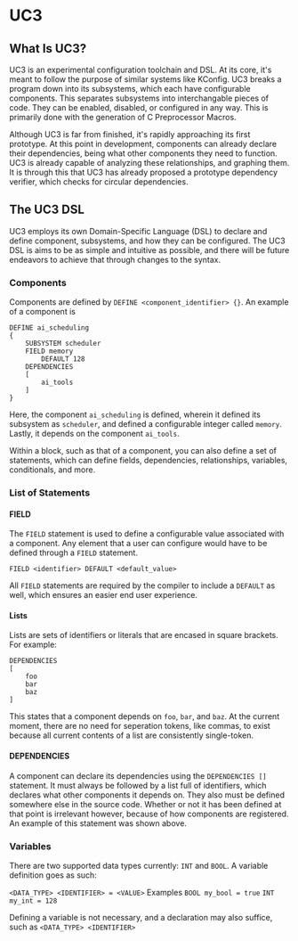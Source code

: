 # UC3
## What Is UC3?
UC3 is an experimental configuration toolchain and DSL. At its core, it's meant to follow the purpose of similar systems like KConfig. UC3 breaks a program down into its subsystems, which each have configurable components. This separates subsystems into interchangable pieces of code. They can be enabled, disabled, or configured in any way. This is primarily done with the generation of C Preprocessor Macros.

Although UC3 is far from finished, it's rapidly approaching its first prototype. At this point in development, components can already declare their dependencies, being what other components they need to function. UC3 is already capable of analyzing these relationships, and graphing them. It is through this that UC3 has already proposed a prototype dependency verifier, which checks for circular dependencies.

## The UC3 DSL
UC3 employs its own Domain-Specific Language (DSL) to declare and define component, subsystems, and how they can be configured. The UC3 DSL is aims to be as simple and intuitive as possible, and there will be future endeavors to achieve that through changes to the syntax.

### Components
Components are defined by `DEFINE <component_identifier> {}`. An example of a component is

```
DEFINE ai_scheduling
{
    SUBSYSTEM scheduler
    FIELD memory 
        DEFAULT 128
    DEPENDENCIES
    [
        ai_tools
    ]
}
```

Here, the component `ai_scheduling` is defined, wherein it defined its subsystem as `scheduler`, and defined a configurable integer called `memory`. Lastly, it depends on the component `ai_tools`.

Within a block, such as that of a component, you can also define a set of statements, which can define fields, dependencies, relationships, variables, conditionals, and more.

### List of Statements
#### FIELD
The `FIELD` statement is used to define a configurable value associated with a component. Any element that a user can configure would have to be defined through a `FIELD` statement. 

```FIELD <identifier> DEFAULT <default_value>```

All `FIELD` statements are required by the compiler to include a `DEFAULT` as well, which ensures an easier end user experience.

#### Lists
Lists are sets of identifiers or literals that are encased in square brackets. For example:
```
DEPENDENCIES 
[
    foo
    bar
    baz
]
```
This states that a component depends on `foo`, `bar`, and `baz`. At the current moment, there are no need for seperation tokens, like commas, to exist because all current contents of a list are consistently single-token.
#### DEPENDENCIES
A component can declare its dependencies using the ```DEPENDENCIES []``` statement. It must always be followed by a list full of identifiers, which declares what other components it depends on. They also must be defined somewhere else in the source code. Whether or not it has been defined at that point is irrelevant however, because of how components are registered. An example of this statement was shown above.
### Variables
There are two supported data types currently: `INT` and `BOOL`. A variable definition goes as such:

```<DATA_TYPE> <IDENTIFIER> = <VALUE>```
Examples
```BOOL my_bool = true```
```INT my_int = 128```

Defining a variable is not necessary, and a declaration may also suffice, such as
```<DATA_TYPE> <IDENTIFIER>```
